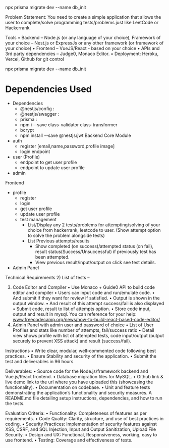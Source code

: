 
npx prisma migrate dev --name db_init

Problem Statement:
You need to create a simple application that allows the user to complete/solve
programming tests/problems just like LeetCode or Hackerrank.

Tools
• Backend – Node.js (or any language of your choice), Framework of your choice –
Nest.js or ExpressJs or any other framework (or framework of your choice)
• Frontend – VueJS/React - based on your choice
• APIs and 3rd party dependencies – Judge0, Monaco Editor.
• Deployment: Heroku, Vercel, Github for git control

npx prisma migrate dev --name db_init
# Dependencies Used
   - Dependencies
     - @nestjs/config : 
     - @nestjs/swagger : 
     - prisma :
     - npm i --save class-validator class-transformer
     - bcrypt
     -  npm install --save @nestjs/jwt
Backend Core Module
  - auth
    - register [email,name,password,profile image]
    - login endpoint
  - user (Profile)
    - endpoint to get user profile
    - endpoint to update user profile
  - admin

Frontend
   - profile
        - register
        - login 
        - get user profile
        - update user profile
     - test management 
       -  List/Display any 2 tests/problems for attempting/solving of your choice from hackerrank, leetcode to user. (Show attempt option to solve the problem alongside tests)
       -  List Previous attempts/results 
             - Show completed (on success)/attempted status (on fail), result status(Success/Unsuccessful) if previously test has been attempted.
             - View previous result/input/output on click see test details.
   - Admin Panel


Technical Requirements
2) List of tests –
   
 
  

3) Code Editor and Compiler
   • Use Monaco + Guide0 API to build code editor and compiler
   • Users can input code and run/emulate code.
   • And submit if they want for review if satisfied.
   • Output is shown in the output window.
   • And result of this attempt success/fail is also displayed
   • Submit code, result to list of attempts option.
   • Store code input, output and result in mysql.
   You can reference for your help: www.freecodecamp.org/news/how-to-build-react-based-code-editor/
4) Admin Panel with admin user and password of choice
   • List of User Profiles and stats like number of attempts, fail/success ratio
   • Detail view shows profile with list of attempted tests, code input/output
   (output securely to prevent XSS attack) and result (success/fail).

Instructions
   • Write clear, modular, well-commented code following best practices.
   • Ensure Stability and security of the application.
   • Submit the test and deliverables in 96 hours.

Deliverables:
   • Source code for the Node.js/framework backend and Vue.js/React frontend.
   • Database migration files for MySQL.
   • Github link & live demo link to the url where you have uploaded this (showcasing the
   functionality).
   • Documentation on codebase.
   • Unit and feature tests demonstrating the application’s functionality and security
   measures.
   A README.md file detailing setup instructions, dependencies, and how to run the
   tests.

Evaluation Criteria:
   • Functionality: Completeness of features as per requirements.
   • Code Quality: Clarity, structure, and use of best practices in coding.
   • Security Practices: Implementation of security features against XSS, CSRF, and SQL
   Injection, Input and Output Sanitization, Upload File Security.
   • Design and UX: Functional, Responsiveness, working, easy to use frontend.
   • Testing: Coverage and effectiveness of tests.